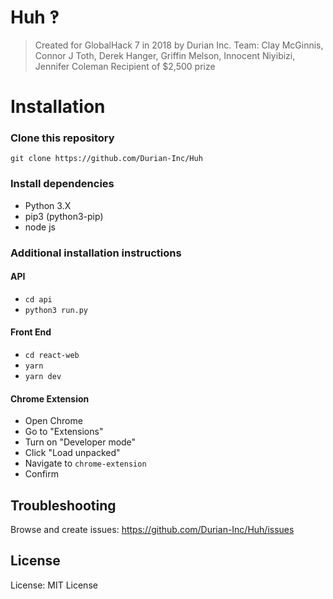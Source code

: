 # Huh ‽
> Created for GlobalHack 7 in 2018 by Durian Inc.
Team: Clay McGinnis, Connor J Toth, Derek Hanger, Griffin Melson, Innocent Niyibizi, Jennifer Coleman
Recipient of $2,500 prize

# Installation
### Clone this repository
```
git clone https://github.com/Durian-Inc/Huh
```

### Install dependencies
* Python 3.X
* pip3 (python3-pip)
* node js

### Additional installation instructions
#### API
* `cd api`
* `python3 run.py`

#### Front End
* `cd react-web`
* `yarn`
* `yarn dev`

#### Chrome Extension
* Open Chrome
* Go to "Extensions"
* Turn on "Developer mode"
* Click "Load unpacked"
* Navigate to `chrome-extension`
* Confirm

## Troubleshooting
Browse and create issues: https://github.com/Durian-Inc/Huh/issues

## License
License: MIT License

